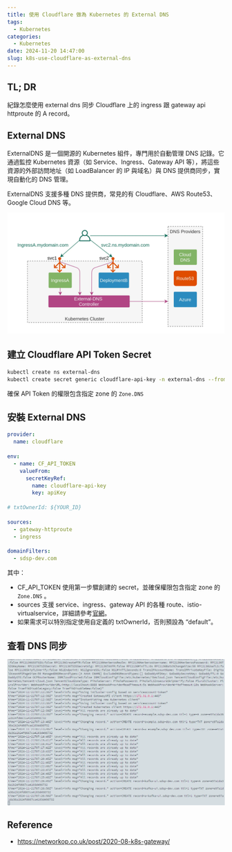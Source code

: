 ```yaml
---
title: 使用 Cloudflare 做為 Kubernetes 的 External DNS
tags:
  - Kubernetes
categories:
  - Kubernetes
date: 2024-11-20 14:47:00
slug: k8s-use-cloudflare-as-external-dns
---
```


## TL; DR

紀錄怎麼使用 external dns 同步 Cloudflare 上的 ingress 跟 gateway api httproute 的 A record。

## External DNS

ExternalDNS 是一個開源的 Kubernetes 組件，專門用於自動管理 DNS 記錄。它通過監控 Kubernetes 資源（如 Service、Ingress、Gateway API 等），將這些資源的外部訪問地址（如 LoadBalancer 的 IP 與域名）與 DNS 提供商同步，實現自動化的 DNS 管理。

ExternalDNS 支援多種 DNS 提供商，常見的有 Cloudflare、AWS Route53、Google Cloud DNS 等。

![](arch.png)

## 建立 Cloudflare API Token Secret

```bash
kubectl create ns external-dns
kubectl create secret generic cloudflare-api-key -n external-dns --from-literal=apiKey=-KUuuVZyLxxxxxxxxxxxxxxxxx
```

確保 API Token 的權限包含指定 zone 的 `Zone.DNS`

## 安裝 External DNS

```yaml
provider:
  name: cloudflare

env:
  - name: CF_API_TOKEN
    valueFrom:
      secretKeyRef:
        name: cloudflare-api-key
        key: apiKey

# txtOwnerId: ${YOUR_ID}

sources:
  - gateway-httproute
  - ingress

domainFilters:
  - sdsp-dev.com
```

其中：

- CF_API_TOKEN 使用第一步驟創建的 secret，並確保權限包含指定 zone 的 `Zone.DNS` 。
- sources 支援 service、ingress、gateway API 的各種 route、istio-virtualservice，詳細請參考[官網](https://kubernetes-sigs.github.io/external-dns/v0.15.0/docs/sources/sources/)。
- 如果需求可以特別指定使用自定義的 txtOwnerId，否則預設為 “default”。

## 查看 DNS 同步

![](result.png)

## Reference

- https://networkop.co.uk/post/2020-08-k8s-gateway/
